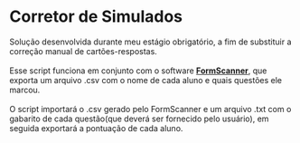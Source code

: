 # Corretor de Simulados
 Solução desenvolvida durante meu estágio obrigatório, a fim de substituir a correção manual de cartões-respostas.<br>
 <br>
 Esse script funciona em conjunto com o software <a href="https://sourceforge.net/projects/formscanner/"><strong>FormScanner</strong></a>, que exporta um arquivo .csv com o nome de cada aluno e quais questões ele marcou.<br>
<br>
 O script importará o .csv gerado pelo FormScanner e um arquivo .txt com o gabarito de cada questão(que deverá ser fornecido pelo usuário), em seguida exportará a pontuação de cada aluno.
